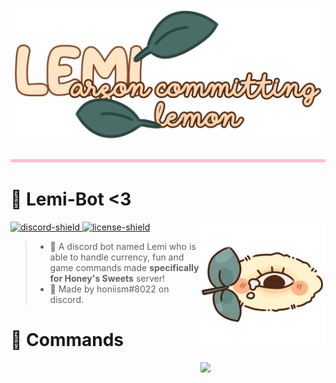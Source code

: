 [discord-shield]: https://discord.com/api/guilds/840978214654181457/widget.png
[discord-invite]: https://discord.gg/7fBW89kEm9
[license]: https://github.com/honiism/lemi-bot/tree/main/LICENSE
[license-shield]: https://img.shields.io/github/license/honiism/lemi-bot

<p align="center">
  <img src="https://github.com/honiism/lemi-bot/blob/assets/assets/LemiTitle.png?raw=true" height="auto" width="500">
</p>

<p align="center">
  <img src="https://github.com/honiism/lemi-bot/blob/assets/assets/Divider.png?raw=true" height="5" width="1000">
</p>

# 🌷 Lemi-Bot <3
<img align="right" src="https://github.com/honiism/lemi-bot/blob/assets/assets/Lemi.png?raw=true" height="auto" width="200">

[ ![discord-shield][] ][discord-invite]
[ ![license-shield][] ][license]

> - 🎀 A discord bot named Lemi who is able to handle currency, fun and game commands made **specifically for Honey's Sweets** server!
> - 🌼 Made by honiism#8022 on discord.

# 🥥 Commands
<img align="right" src="https://i.pinimg.com/originals/0e/bf/2d/0ebf2d51966d4b872c2d700167267143.gif" height="auto" width="200">
